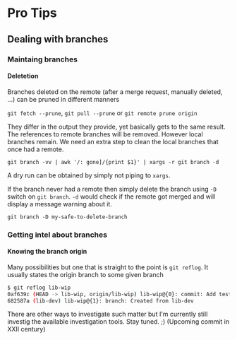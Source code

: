 Pro Tips
========


## Dealing with branches

### Maintaing branches

#### Deletetion

Branches deleted on the remote (after a merge request, manually deleted, ...) can be pruned in different manners

`git fetch --prune`, `git pull --prune` or `git remote prune origin`

They differ in the output they provide, yet basically gets to the same result.
The references to remote branches will be removed.
However local branches remain. We need an extra step to clean the local branches that once had a remote.

`git branch -vv | awk '/: gone]/{print $1}' | xargs -r git branch -d`

A dry run can be obtained by simply not piping to `xargs`.

If the branch never had a remote then simply delete the branch using `-D` switch on `git branch`.
`-d` would check if the remote got merged and will display a message warning about it.

`git branch -D my-safe-to-delete-branch`

### Getting intel about branches

#### Knowing the branch origin

Many possibilities but one that is straight to the point is `git reflog`.
It usually states the origin branch to some given branch

```bash
$ git reflog lib-wip
0af639c (HEAD -> lib-wip, origin/lib-wip) lib-wip@{0}: commit: Add test to check amount formatting against invariant culture
682587a (lib-dev) lib-wip@{1}: branch: Created from lib-dev
```

There are other ways to investigate such matter but I'm currently still investig the available investigation tools. Stay tuned. ;) (Upcoming commit in XXII century)